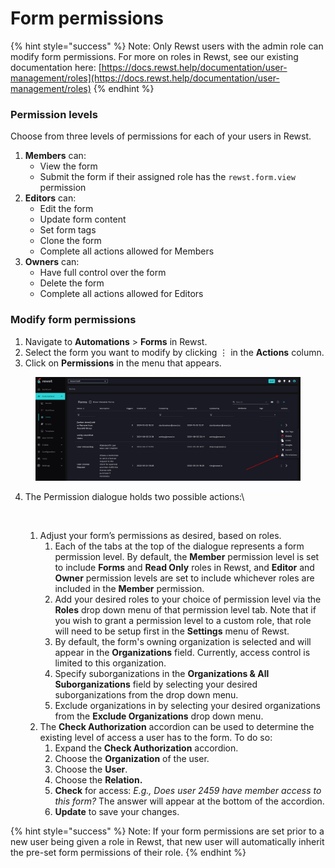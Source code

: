 # Form permissions

{% hint style="success" %}
Note: Only Rewst users with the admin role can modify form permissions. For more on roles in Rewst, see our existing documentation here: [https://docs.rewst.help/documentation/user-management/roles](https://docs.rewst.help/documentation/user-management/roles)
{% endhint %}

### Permission levels

Choose from three levels of permissions for each of your users in Rewst.

1. **Members** can:
   * View the form
   * Submit the form if their assigned role has the `rewst.form.view` permission
2. **Editors** can:
   * Edit the form
   * Update form content
   * Set form tags
   * Clone the form
   * Complete all actions allowed for Members
3. **Owners** can:
   * Have full control over the form
   * Delete the form
   * Complete all actions allowed for Editors

### Modify form permissions

1. Navigate to **Automations** > **Forms** in Rewst.
2. Select the form you want to modify by clicking ⋮ in the **Actions** column.
3. Click on **Permissions** in the menu that appears.

<figure><img src="../../.gitbook/assets/permissions.png" alt=""><figcaption></figcaption></figure>

4.  The Permission dialogue holds two possible actions:\


    <figure><img src="../../.gitbook/assets/Screenshot 2025-01-06 at 4.53.35 PM.png" alt=""><figcaption></figcaption></figure>

    1. Adjust your form’s permissions as desired, based on roles.
       1. Each of the tabs at the top of the dialogue represents a form permission level. By default, the **Member** permission level is set to include **Forms** and **Read Only** roles in Rewst, and **Editor** and **Owner** permission levels are set to include whichever roles are included in the **Member** permission.
       2. Add your desired roles to your choice of permission level via the **Roles** drop down menu of that permission level tab. Note that if you wish to grant a permission level to a custom role, that role will need to be setup first in the **Settings** menu of Rewst.
       3. By default, the form's owning organization is selected and will appear in the **Organizations** field. Currently, access control is limited to this organization.
       4. Specify suborganizations in the **Organizations & All Suborganizations** field by selecting your desired suborganizations from the drop down menu.
       5. Exclude organizations in by selecting your desired organizations from the **Exclude Organizations** drop down menu.
    2. The **Check Authorization** accordion can be used to determine the existing level of access a user has to the form. To do so:
       1. Expand the **Check Authorization** accordion.
       2. Choose the **Organization** of the user.
       3. Choose the **User**.
       4. Choose the **Relation.**
       5. **Check** for access: _E.g., Does user 2459 have member access to this form?_ The answer will appear at the bottom of the accordion.
       6. **Update** to save your changes.

{% hint style="success" %}
Note: If your form permissions are set prior to a new user being given a role in Rewst, that new user will automatically inherit the pre-set form permissions of their role.
{% endhint %}

